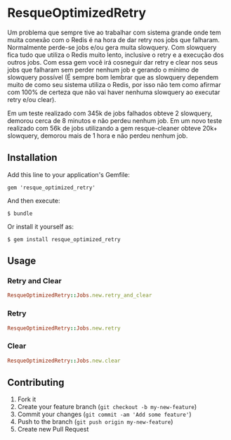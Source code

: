 # ResqueOptimizedRetry

Um problema que sempre tive ao trabalhar com sistema grande onde tem muita conexão com o Redis é na hora de dar retry nos jobs que falharam. Normalmente perde-se jobs e/ou gera muita slowquery. Com slowquery fica tudo que utiliza o Redis muito lento, inclusive o retry e a execução dos outros jobs. Com essa gem você irá cosneguir dar retry e clear nos seus jobs que falharam sem perder nenhum job e gerando o mínimo de slowquery possível (É sempre bom lembrar que as slowquery dependem muito de como seu sistema utiliza o Redis, por isso não tem como afirmar com 100% de certeza que não vai haver nenhuma slowquery ao executar retry e/ou clear).

Em um teste realizado com 345k de jobs falhados obteve 2 slowquery, demorou cerca de 8 minutos e não perdeu nenhum job.
Em um novo teste realizado com 56k de jobs utilizando a gem resque-cleaner obteve 20k+ slowquery, demorou mais de 1 hora e não perdeu nenhum job.

## Installation

Add this line to your application's Gemfile:

    gem 'resque_optimized_retry'

And then execute:

    $ bundle

Or install it yourself as:

    $ gem install resque_optimized_retry

## Usage

### Retry and Clear

```ruby
ResqueOptimizedRetry::Jobs.new.retry_and_clear
```

### Retry

```ruby
ResqueOptimizedRetry::Jobs.new.retry
```

### Clear

```ruby
ResqueOptimizedRetry::Jobs.new.clear
```

## Contributing

1. Fork it
2. Create your feature branch (`git checkout -b my-new-feature`)
3. Commit your changes (`git commit -am 'Add some feature'`)
4. Push to the branch (`git push origin my-new-feature`)
5. Create new Pull Request